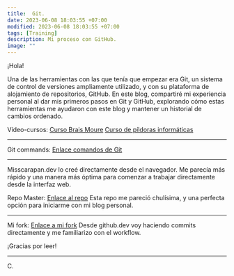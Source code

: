 ```yaml
---
title:  Git.
date: 2023-06-08 18:03:55 +07:00
modified: 2023-06-08 18:03:55 +07:00
tags: [Training]
description: Mi proceso con GitHub.
image: ""
---
```



¡Hola!

Una de las herramientas con las que tenía que empezar era Git, un sistema de control de versiones ampliamente utilizado, y con su plataforma de alojamiento de repositorios, GitHub. En este blog, compartiré mi experiencia personal al dar mis primeros pasos en Git y GitHub, explorando cómo estas herramientas me ayudaron con este blog  y mantener un historial de cambios ordenado. 

Vídeo-cursos:
<a href="https://www.youtube.com/watch?v=3GymExBkKjE&ab_channel=MoureDevbyBraisMoure" target="_blank" rel="nofollow">Curso Brais Moure</a>
<a href="https://www.pildorasinformaticas.es/course/curso-de-git-github/" target="_blank" rel="nofollow">Curso de píldoras informáticas</a>

<hr>
Git commands: 
<a href="https://git-scm.com/docs/git#_git_commands" target="_blank" rel="nofollow">Enlace comandos de Git</a>

<hr> 
Misscarapan.dev lo creé directamente desde el navegador. Me parecía más rápido y una manera más óptima para comenzar a trabajar directamente desde la interfaz web. 

Repo Master: 
<a href="https://github.com/piharpi/jekyll-klise" target="_blank" rel="nofollow">Enlace al repo</a> Esta repo me pareció chulísima, y una perfecta opción para iniciarme con mi blog personal.
<hr>
Mi fork:
<a href="https://github.com/misscarapan/jekyll-klise" target="_blank" rel="nofollow">Enlace a mi fork</a>
Desde github.dev voy haciendo commits directamente y me familiarizo con el workflow.


¡Gracias por leer!
<hr>
 C.








